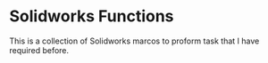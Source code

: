 # Solidworks Functions

This is a collection of Solidworks marcos to proform task that I have required before.